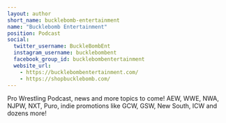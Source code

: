 ```yaml
---
layout: author
short_name: bucklebomb-entertainment
name: "Bucklebomb Entertainment"
position: Podcast
social:
  twitter_username: BuckleBombEnt
  instagram_username: bucklebombent
  facebook_group_id: bucklebombentertainment
  website_url:
    - https://bucklebombentertainment.com/
    - https://shopbucklebomb.com/
---
```

Pro Wrestling Podcast, news and more topics to come! AEW, WWE, NWA, NJPW, NXT, Puro, indie promotions like GCW, GSW, New South, ICW and dozens more!
